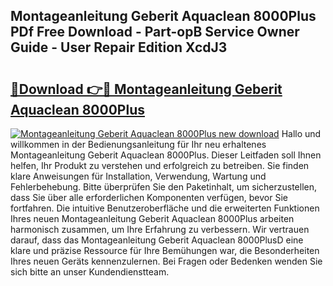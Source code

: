## Montageanleitung Geberit Aquaclean 8000Plus PDf Free Download - Part-opB Service Owner Guide - User Repair Edition XcdJ3

# <h2><a href="http://df7oy8m.blite.top/?on=Montageanleitung+Geberit+Aquaclean+8000Plus">🔗Download 👉🔴 Montageanleitung Geberit Aquaclean 8000Plus</a></h2>

[![Montageanleitung Geberit Aquaclean 8000Plus new download](https://i.imgur.com/lujVjoI.png)](http://df7oy8m.blite.top/?on=Montageanleitung+Geberit+Aquaclean+8000Plus)
Hallo und willkommen in der Bedienungsanleitung für Ihr neu erhaltenes Montageanleitung Geberit Aquaclean 8000Plus. Dieser Leitfaden soll Ihnen helfen, Ihr Produkt zu verstehen und erfolgreich zu betreiben. Sie finden klare Anweisungen für Installation, Verwendung, Wartung und Fehlerbehebung. Bitte überprüfen Sie den Paketinhalt, um sicherzustellen, dass Sie über alle erforderlichen Komponenten verfügen, bevor Sie fortfahren. Die intuitive Benutzeroberfläche und die erweiterten Funktionen Ihres neuen Montageanleitung Geberit Aquaclean 8000Plus arbeiten harmonisch zusammen, um Ihre Erfahrung zu verbessern. Wir vertrauen darauf, dass das Montageanleitung Geberit Aquaclean 8000PlusD eine klare und präzise Ressource für Ihre Bemühungen war, die Besonderheiten Ihres neuen Geräts kennenzulernen. Bei Fragen oder Bedenken wenden Sie sich bitte an unser Kundendienstteam.
